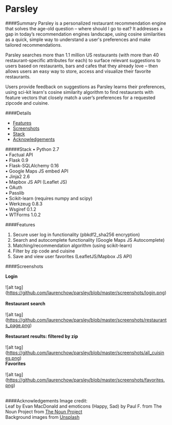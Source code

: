Parsley
=======
####Summary
Parsley is a personalized restaurant recommendation engine that solves the age-old question – where should I go to eat? It addresses a gap in today’s recommendation engines landscape, using cosine similarities as a quick, simple way to understand a user's preferences and make tailored recommendations.

Parsley searches more than 1.1 million US restaurants (with more than 40 restaurant-specific attributes for each) to surface relevant suggestions to users based on restaurants, bars and cafes that they already love – then allows users an easy way to store, access and visualize their favorite restaurants. 

Users provide feedback on suggestions as Parsley learns their preferences, using sci-kit learn's cosine similarity algorithm to find restaurants with feature vectors that closely match a user’s preferences for a requested zipcode and cuisine.

####Details
- [Features](#features)
- [Screenshots](#screenshots) 
- [Stack](#stack)
- [Acknowledgements](#acknowledgements)

#####Stack
•	Python 2.7 <br>
•	Factual API <br>
•	Flask 0.9<br>
•	Flask-SQLAlchemy 0.16<br>
•	Google Maps JS embed API  <br>
•	Jinja2 2.6<br>
•	Mapbox JS API (Leaflet JS) <br>
•	OAuth<br>
•	Passlib <br>
•	Scikit-learn (requires numpy and scipy)<br>
•	Werkzeug 0.8.3<br>
•	Wsgiref 0.1.2<br>
•	WTForms 1.0.2<br>

####Features 
1.	Secure user log in functionality (pbkdf2_sha256 encryption) <br>
2.	Search and autocomplete functionality (Google Maps JS Autocomplete)<br>
3.	Matching/recommendation algorithm (using scikit-learn) <br>
4.	Filter by zip code and cuisine <br>
5.	Save and view user favorites (LeafletJS/Mapbox JS API)<br>
 
####Screenshots

<strong>Login</strong><br><br>
![alt tag] (https://github.com/laurenchow/parsley/blob/master/screenshots/login.png)<br><br>
<strong>Restaurant search</strong><br><br>
![alt tag] (https://github.com/laurenchow/parsley/blob/master/screenshots/restaurants_page.png)<br><br>
<strong>Restaurant results: filtered by zip</strong><br><br>
![alt tag] (https://github.com/laurenchow/parsley/blob/master/screenshots/all_cuisines.png)<br>
<strong>Favorites</strong><br><br>
![alt tag] (https://github.com/laurenchow/parsley/blob/master/screenshots/favorites.png)<br><br>
 

####Acknowledgements
Image credit:<br>
Leaf by Evan MacDonald and emoticons (Happy, Sad)  by Paul F. from The Noun Project from <a href = "https://www.http://thenounproject.com/"> The Noun Project</a><br>
Background images from <a href = "https://unsplash.com/grid"> Unsplash
 


 
